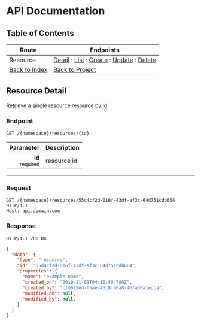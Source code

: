 # API Documentation

## Table of Contents
Route | Endpoints
| --- | --- |
Resource | [Detail](../resource/detail.md) : [List](../resource/list.md) : [Create](../resource/create.md) : [Update](../resource/update.md) : [Delete](../resource/delete.md)
| [Back to Index](../index.md) | [Back to Project](../../README.md)

## Resource Detail

Retrieve a single resource resource by id.

### Endpoint
```http
GET /{namespace}/resources/{id}
```

| Parameter | Description |
| ---: | --- |
| **id**<br><small>required</small> | resource id |

---

### Request
```http
GET /{namespace}/resources/55d4cf2d-016f-43df-af3c-64d751cdb664 HTTP/1.1
Host: api.domain.com
```

### Response
```http
HTTP/1.1 200 OK
```
```json
{
  "data": {
    "type": "resource",
    "id": "55d4cf2d-016f-43df-af3c-64d751cdb664",
    "properties": {
      "name": "example name",
      "created_on": "2019-11-01T04:10:40.780Z",
      "created_by": "cfd019ed-f5ae-45c8-90a8-46fa50a1edba",
      "modified_on": null,
      "modified_by": null,
    }
  }
}
```
